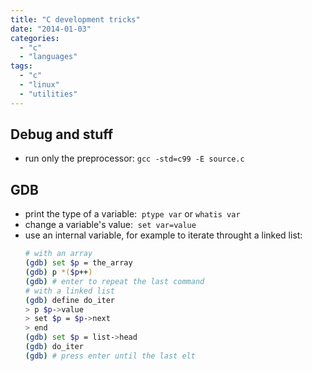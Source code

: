 ```yaml
---
title: "C development tricks"
date: "2014-01-03"
categories: 
  - "c"
  - "languages"
tags: 
  - "c"
  - "linux"
  - "utilities"
---
```


## Debug and stuff

- run only the preprocessor: `gcc -std=c99 -E source.c`

## GDB

- print the type of a variable:  `ptype var` or `whatis var`
- change a variable's value:  `set var=value`
- use an internal variable, for example to iterate throught a linked list:
    ```bash
    # with an array
    (gdb) set $p = the_array
    (gdb) p *($p++)
    (gdb) # enter to repeat the last command
    # with a linked list
    (gdb) define do_iter
    > p $p->value
    > set $p = $p->next
    > end
    (gdb) set $p = list->head
    (gdb) do_iter
    (gdb) # press enter until the last elt
    ```

